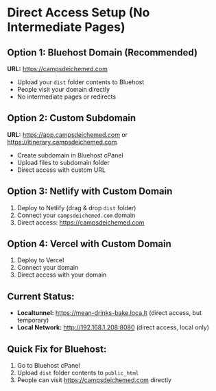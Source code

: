 # Direct Access Setup (No Intermediate Pages)

## Option 1: Bluehost Domain (Recommended)
**URL:** https://campsdeichemed.com
- Upload your `dist` folder contents to Bluehost
- People visit your domain directly
- No intermediate pages or redirects

## Option 2: Custom Subdomain
**URL:** https://app.campsdeichemed.com or https://itinerary.campsdeichemed.com
- Create subdomain in Bluehost cPanel
- Upload files to subdomain folder
- Direct access with custom URL

## Option 3: Netlify with Custom Domain
1. Deploy to Netlify (drag & drop `dist` folder)
2. Connect your `campsdeichemed.com` domain
3. Direct access: https://campsdeichemed.com

## Option 4: Vercel with Custom Domain
1. Deploy to Vercel
2. Connect your domain
3. Direct access with your domain

## Current Status:
- **Localtunnel:** https://mean-drinks-bake.loca.lt (direct access, but temporary)
- **Local Network:** http://192.168.1.208:8080 (direct access, local only)

## Quick Fix for Bluehost:
1. Go to Bluehost cPanel
2. Upload `dist` folder contents to `public_html`
3. People can visit https://campsdeichemed.com directly 